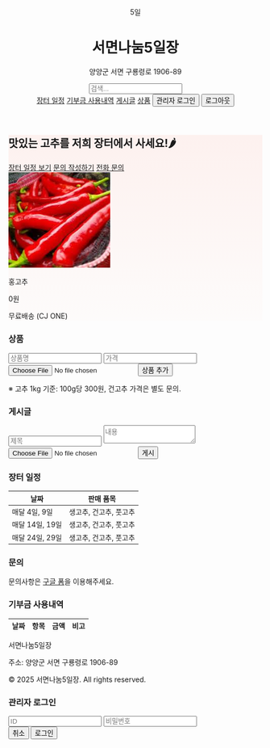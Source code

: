 <html>
<head>
  <meta charset="UTF-8">
  <title>서면나눔5일장</title>
  <meta name="viewport" content="width=device-width, initial-scale=1.0">
  <link href="https://unpkg.com/tailwindcss@^2/dist/tailwind.min.css" rel="stylesheet">
  <style>
    .hero-bg {background: linear-gradient(180deg, rgba(255,99,71,0.08), rgba(255,160,122,0.02));}
    .search-item {min-width: 300px;}
  </style>
</head>
<body class="font-sans text-gray-800 bg-gray-50">

<!-- Header -->
<header class="bg-white shadow-sm">
  <div class="max-w-6xl mx-auto px-4 py-4 flex items-center justify-between">
    <div class="flex items-center space-x-3">
      <div class="w-12 h-12 bg-red-500 rounded-md flex items-center justify-center text-white font-bold">5일</div>
      <div>
        <h1 class="text-lg font-semibold">서면나눔5일장</h1>
        <p class="text-xs text-gray-500">양양군 서면 구룡령로 1906-89</p>
      </div>
    </div>
    <div class="flex items-center space-x-2">
      <input id="search-input" type="text" placeholder="검색..." class="border p-2 rounded w-64">
      <nav class="space-x-4 text-sm">
        <a href="#schedule" class="hover:underline">장터 일정</a>
        <a href="#donation" class="hover:underline">기부금 사용내역</a>
        <a href="#posts" class="hover:underline">게시글</a>
        <a href="#products" class="hover:underline">상품</a>
        <button id="login-btn" class="px-2 py-1 bg-blue-600 text-white rounded">관리자 로그인</button>
        <button id="logout-btn" class="px-2 py-1 bg-gray-500 text-white rounded hidden">로그아웃</button>
      </nav>
    </div>
  </div>
</header>

<!-- Hero -->
<section class="hero-bg py-12">
  <div class="max-w-6xl mx-auto px-4 grid md:grid-cols-2 gap-6 items-center">
    <div>
      <h2 class="text-3xl font-extrabold mb-2">맛있는 고추를 저희 장터에서 사세요!🌶</h2>
      <div class="flex space-x-3">
        <a href="#schedule" class="px-4 py-2 bg-red-500 text-white rounded shadow-sm">장터 일정 보기</a>
        <a href="https://forms.gle/h7DNUtKJ9b5EeR3CA" target="_blank" class="px-4 py-2 border border-gray-300 rounded hover:bg-gray-100">문의 작성하기</a>
        <a href="tel:01026946608" class="px-4 py-2 border border-gray-300 rounded hover:bg-gray-100">전화 문의</a>
      </div>
    </div>
    <div class="bg-white rounded-lg shadow-inner p-4 text-center">
      <img src="홍고추.jpg" alt="홍고추 상품 이미지" class="mx-auto w-48 h-auto mb-2 rounded">
      <p class="font-semibold">홍고추</p>
      <p class="text-red-500 font-bold">0원</p>
      <p class="text-sm text-gray-600">무료배송 (CJ ONE)</p>
    </div>
  </div>
</section>

<!-- Sections Wrapper -->
<div id="sections">

  <!-- Products -->
  <section id="products" class="bg-white py-10">
    <div class="max-w-6xl mx-auto px-4">
      <h3 class="text-2xl font-bold mb-4">상품</h3>
      <div id="product-form" class="hidden mb-6">
        <input id="product-name" type="text" placeholder="상품명" class="border p-2 w-full mb-2 rounded">
        <input id="product-price" type="text" placeholder="가격" class="border p-2 w-full mb-2 rounded">
        <input id="product-img" type="file" accept="image/*" class="mb-2">
        <button id="add-product" class="px-4 py-2 bg-green-600 text-white rounded">상품 추가</button>
      </div>
      <div id="product-list" class="flex overflow-x-auto space-x-4"></div>
      <p class="mt-4 text-sm text-gray-500">※ 고추 1kg 기준: 100g당 300원, 건고추 가격은 별도 문의.</p>
    </div>
  </section>

  <!-- Posts -->
  <section id="posts" class="bg-white py-10">
    <div class="max-w-6xl mx-auto px-4">
      <h3 class="text-2xl font-bold mb-4">게시글</h3>
      <div id="write-section" class="hidden mb-6">
        <input id="post-title" type="text" placeholder="제목" class="border p-2 w-full mb-2 rounded">
        <textarea id="post-content" placeholder="내용" class="border p-2 w-full mb-2 rounded"></textarea>
        <input id="post-media" type="file" accept="image/*,video/*" class="mb-2">
        <button id="post-submit" class="px-4 py-2 bg-green-600 text-white rounded">게시</button>
      </div>
      <div id="post-list" class="flex overflow-x-auto space-x-4"></div>
    </div>
  </section>

  <!-- Schedule -->
  <section id="schedule" class="bg-white py-8">
    <div class="max-w-6xl mx-auto px-4">
      <h3 class="text-2xl font-bold mb-4">장터 일정</h3>
      <div class="overflow-auto bg-gray-50 p-4 rounded">
        <table class="min-w-full text-sm text-left">
          <thead><tr><th class="p-2">날짜</th><th class="p-2">판매 품목</th></tr></thead>
          <tbody>
            <tr class="border-t"><td class="p-2">매달 4일, 9일</td><td class="p-2">생고추, 건고추, 풋고추</td></tr>
            <tr class="border-t"><td class="p-2">매달 14일, 19일</td><td class="p-2">생고추, 건고추, 풋고추</td></tr>
            <tr class="border-t"><td class="p-2">매달 24일, 29일</td><td class="p-2">생고추, 건고추, 풋고추</td></tr>
          </tbody>
        </table>
      </div>
    </div>
  </section>

  <!-- Inquiry -->
  <section id="inquiry" class="bg-white py-10">
    <div class="max-w-6xl mx-auto px-4">
      <h3 class="text-2xl font-bold mb-4">문의</h3>
      <p>문의사항은 <a href="https://forms.gle/h7DNUtKJ9b5EeR3CA" target="_blank" class="text-blue-600 underline">구글 폼</a>을 이용해주세요.</p>
    </div>
  </section>

  <!-- Donation -->
  <section id="donation" class="bg-white py-10">
    <div class="max-w-6xl mx-auto px-4">
      <h3 class="text-2xl font-bold mb-4">기부금 사용내역</h3>
      <div class="overflow-auto bg-gray-50 p-4 rounded">
        <table class="min-w-full text-sm text-left">
          <thead><tr><th class="p-2">날짜</th><th class="p-2">항목</th><th class="p-2">금액</th><th class="p-2">비고</th></tr></thead>
          <tbody id="donation-body"></tbody>
        </table>
      </div>
    </div>
  </section>

</div>

<!-- Footer -->
<footer class="bg-gray-800 text-gray-200 py-6 mt-8">
  <div class="max-w-6xl mx-auto px-4 text-sm flex flex-col md:flex-row justify-between">
    <div>
      <p class="font-semibold">서면나눔5일장</p>
      <p class="text-xs">주소: 양양군 서면 구룡령로 1906-89</p>
    </div>
    <div class="text-xs text-gray-400">
      <p>© 2025 서면나눔5일장. All rights reserved.</p>
    </div>
  </div>
</footer>

<!-- 로그인 모달 -->
<div id="login-modal" class="fixed inset-0 bg-black bg-opacity-50 flex justify-center items-center hidden">
  <div class="bg-white p-6 rounded shadow-md w-80">
    <h3 class="text-lg font-bold mb-4">관리자 로그인</h3>
    <input id="admin-id" type="text" placeholder="ID" class="border p-2 w-full mb-2 rounded">
    <input id="admin-pw" type="password" placeholder="비밀번호" class="border p-2 w-full mb-4 rounded">
    <div class="flex justify-end space-x-2">
      <button id="login-cancel" class="px-3 py-1 bg-gray-400 text-white rounded">취소</button>
      <button id="login-confirm" class="px-3 py-1 bg-blue-600 text-white rounded">로그인</button>
    </div>
  </div>
</div>

<script>
// 기부금 불러오기
async function loadDonations() {
  const sheetId = "1BonKPabCsJpnpmatmyoabENRZjgxpOmN7q73cgQdFD8";
  const sheetName = "Sheet1";
  const url = `https://opensheet.elk.sh/${sheetId}/${sheetName}`;
  try {
    const res = await fetch(url);
    const data = await res.json();
    const tbody = document.getElementById("donation-body");
    tbody.innerHTML = "";
    data.forEach(row => {
      const tr = document.createElement("tr");
      tr.innerHTML = `
        <td class="p-2 border-t">${row.날짜 || ""}</td>
        <td class="p-2 border-t">${row.항목 || ""}</td>
        <td class="p-2 border-t">${row.금액 || ""}</td>
        <td class="p-2 border-t">${row.비고 || ""}</td>
      `;
      tbody.appendChild(tr);
    });
  } catch(err) { console.error("기부금 로드 실패:", err); }
}
loadDonations();

// 로그인/로그아웃 관련
const loginBtn = document.getElementById('login-btn');
const logoutBtn = document.getElementById('logout-btn');
const modal = document.getElementById('login-modal');
const writeSection = document.getElementById('write-section');
const productForm = document.getElementById('product-form');

loginBtn.addEventListener('click', ()=> modal.classList.remove('hidden'));
document.getElementById('login-cancel').addEventListener('click', ()=> modal.classList.add('hidden'));

document.getElementById('login-confirm').addEventListener('click', ()=> {
  const id = document.getElementById('admin-id').value;
  const pw = document.getElementById('admin-pw').value;
  if(id==='eonju23' && pw==='200301'){
    alert("관리자 로그인 성공");
    writeSection.classList.remove('hidden');
    productForm.classList.remove('hidden');
    modal.classList.add('hidden');
    loginBtn.classList.add('hidden');
    logoutBtn.classList.remove('hidden');
  } else alert("로그인 실패");
});

logoutBtn.addEventListener('click', ()=>{
  writeSection.classList.add('hidden');
  productForm.classList.add('hidden');
  logoutBtn.classList.add('hidden');
  loginBtn.classList.remove('hidden');
  alert("로그아웃 되었습니다.");
});

// 게시글 작성
document.getElementById('post-submit').addEventListener('click', ()=>{
  const title = document.getElementById('post-title').value.trim();
  const content = document.getElementById('post-content').value.trim();
  const media = document.getElementById('post-media').files[0];
  if(!title || !content){ alert("제목과 내용을 입력하세요"); return; }
  const div = document.createElement('div');
  div.className = 'border p-4 w-96 flex-shrink-0 search-item bg-gray-50 rounded relative';
  let mediaHTML = "";
  if(media){
    const url = URL.createObjectURL(media);
    if(media.type.startsWith("image")) mediaHTML = `<img src="${url}" class="mt-2 rounded">`;
    if(media.type.startsWith("video")) mediaHTML = `<video src="${url}" controls class="mt-2 rounded"></video>`;
  }
  div.innerHTML = `
    <h4 class="font-semibold">${title}</h4>
    <p>${content}</p>
    ${mediaHTML}
    <div class="mt-2 flex space-x-2">
      <button class="edit-post px-2 py-1 text-xs bg-yellow-500 text-white rounded">수정</button>
      <button class="delete-post px-2 py-1 text-xs bg-red-600 text-white rounded">삭제</button>
    </div>
  `;
  document.getElementById('post-list').appendChild(div);
  document.getElementById('post-title').value = "";
  document.getElementById('post-content').value = "";
  document.getElementById('post-media').value = "";
});

// 게시글 수정/삭제
document.getElementById('post-list').addEventListener('click', (e)=>{
  if(e.target.classList.contains('delete-post')){
    e.target.closest('div').remove();
  }
  if(e.target.classList.contains('edit-post')){
    const box = e.target.closest('div');
    const title = prompt("제목 수정", box.querySelector('h4').innerText);
    const content = prompt("내용 수정", box.querySelector('p').innerText);
    if(title) box.querySelector('h4').innerText = title;
    if(content) box.querySelector('p').innerText = content;
  }
});

// 상품 추가
document.getElementById('add-product').addEventListener('click', ()=>{
  const name = document.getElementById('product-name').value.trim();
  const price = document.getElementById('product-price').value.trim();
  const img = document.getElementById('product-img').files[0];
  if(!name || !price || !img){ alert("상품명, 가격, 이미지를 입력하세요"); return; }
  const url = URL.createObjectURL(img);
  const div = document.createElement('div');
  div.className = 'border p-4 w-60 flex-shrink-0 search-item text-center bg-gray-50 rounded relative';
  div.innerHTML = `
    <img src="${url}" class="mx-auto w-32 h-auto mb-2 rounded">
    <p class="font-semibold">${name}</p>
    <p class="text-red-500 font-bold">${price}원</p>
    <button class="delete-product px-2 py-1 text-xs bg-red-600 text-white rounded mt-2">삭제</button>
  `;
  document.getElementById('product-list').appendChild(div);
  document.getElementById('product-name').value = "";
  document.getElementById('product-price').value = "";
  document.getElementById('product-img').value = "";
});

// 상품 삭제
document.getElementById('product-list').addEventListener('click', (e)=>{
  if(e.target.classList.contains('delete-product')){
    e.target.closest('div').remove();
  }
});

// 검색 기능 (상품/게시글 필터링)
const searchInput = document.getElementById('search-input');
const sections = document.getElementById('sections');

function reorderSections(){
  sections.innerHTML = "";
  ['products','posts','schedule','inquiry','donation'].forEach(id=>{
    sections.appendChild(document.getElementById(id));
  });
}

searchInput.addEventListener('input', ()=>{
  const query = searchInput.value.trim().toLowerCase();
  if(!query){ // 검색어 없으면 모두 보이기
    document.querySelectorAll('.search-item').forEach(el=> el.style.display="block");
    return;
  }

  reorderSections();

  // 상품 필터
  document.querySelectorAll('#product-list .search-item').forEach(item=>{
    const text = item.innerText.toLowerCase();
    item.style.display = text.includes(query) ? "block" : "none";
  });

  // 게시글 필터
  document.querySelectorAll('#post-list .search-item').forEach(item=>{
    const text = item.innerText.toLowerCase();
    item.style.display = text.includes(query) ? "block" : "none";
  });
});
</script>

</body>
</html>
